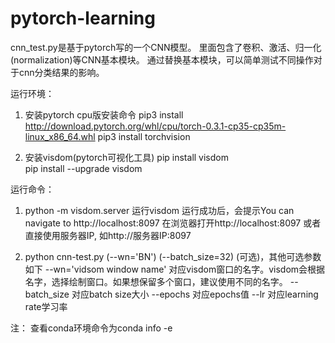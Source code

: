 # pytorch-learning

cnn_test.py是基于pytorch写的一个CNN模型。
里面包含了卷积、激活、归一化(normalization)等CNN基本模块。
通过替换基本模块，可以简单测试不同操作对于cnn分类结果的影响。

运行环境：
1. 安装pytorch 
cpu版安装命令
pip3 install http://download.pytorch.org/whl/cpu/torch-0.3.1-cp35-cp35m-linux_x86_64.whl 
pip3 install torchvision

2. 安装visdom(pytorch可视化工具)
pip install visdom  
pip install --upgrade visdom 

运行命令：
1. python -m visdom.server
运行visdom
运行成功后，会提示You can navigate to http://localhost:8097
在浏览器打开http://localhost:8097 或者 直接使用服务器IP, 如http://服务器IP:8097

2. python cnn-test.py (--wn='BN') (--batch_size=32)
(可选)，其他可选参数如下
--wn='vidsom window name' 对应visdom窗口的名字。visdom会根据名字，选择绘制窗口。如果想保留多个窗口，建议使用不同的名字。
--batch_size 对应batch size大小
--epochs 对应epochs值
--lr  对应learning rate学习率

注： 查看conda环境命令为conda info -e